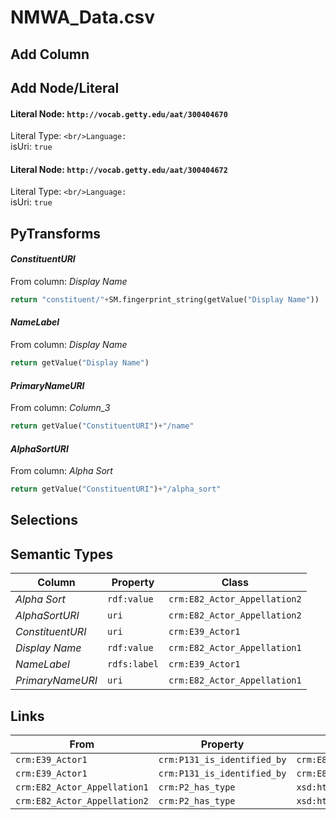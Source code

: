 # NMWA_Data.csv

## Add Column

## Add Node/Literal
#### Literal Node: `http://vocab.getty.edu/aat/300404670`
Literal Type: ``
<br/>Language: ``
<br/>isUri: `true`

#### Literal Node: `http://vocab.getty.edu/aat/300404672`
Literal Type: ``
<br/>Language: ``
<br/>isUri: `true`


## PyTransforms
#### _ConstituentURI_
From column: _Display Name_
``` python
return "constituent/"+SM.fingerprint_string(getValue("Display Name"))
```

#### _NameLabel_
From column: _Display Name_
``` python
return getValue("Display Name")
```

#### _PrimaryNameURI_
From column: _Column_3_
``` python
return getValue("ConstituentURI")+"/name"
```

#### _AlphaSortURI_
From column: _Alpha Sort_
``` python
return getValue("ConstituentURI")+"/alpha_sort"
```


## Selections

## Semantic Types
| Column | Property | Class |
|  ----- | -------- | ----- |
| _Alpha Sort_ | `rdf:value` | `crm:E82_Actor_Appellation2`|
| _AlphaSortURI_ | `uri` | `crm:E82_Actor_Appellation2`|
| _ConstituentURI_ | `uri` | `crm:E39_Actor1`|
| _Display Name_ | `rdf:value` | `crm:E82_Actor_Appellation1`|
| _NameLabel_ | `rdfs:label` | `crm:E39_Actor1`|
| _PrimaryNameURI_ | `uri` | `crm:E82_Actor_Appellation1`|


## Links
| From | Property | To |
|  --- | -------- | ---|
| `crm:E39_Actor1` | `crm:P131_is_identified_by` | `crm:E82_Actor_Appellation1`|
| `crm:E39_Actor1` | `crm:P131_is_identified_by` | `crm:E82_Actor_Appellation2`|
| `crm:E82_Actor_Appellation1` | `crm:P2_has_type` | `xsd:http://vocab.getty.edu/aat/300404670`|
| `crm:E82_Actor_Appellation2` | `crm:P2_has_type` | `xsd:http://vocab.getty.edu/aat/300404672`|
